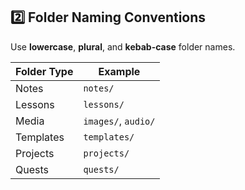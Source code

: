 ## 2️⃣ Folder Naming Conventions

Use **lowercase**, **plural**, and **kebab-case** folder names.

| Folder Type   | Example        |
|---------------|----------------|
| Notes         | `notes/`       |
| Lessons       | `lessons/`     |
| Media         | `images/`, `audio/` |
| Templates     | `templates/`   |
| Projects      | `projects/`    |
| Quests        | `quests/`      |

